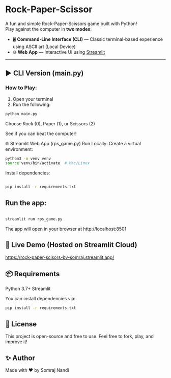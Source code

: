 # Rock-Paper-Scissor
A fun and simple Rock-Paper-Scissors game built with Python!  
Play against the computer in **two modes**:

- 🖥️ **Command-Line Interface (CLI)** — Classic terminal-based experience using ASCII art (Local Device)
- 🌐 **Web App** — Interactive UI using [Streamlit](https://streamlit.io)

---

## ▶️ CLI Version (main.py)

### How to Play:
1. Open your terminal
2. Run the following:

```bash
python main.py
```
Choose Rock (0), Paper (1), or Scissors (2)

See if you can beat the computer!

🌐 Streamlit Web App (rps_game.py)
Run Locally:
Create a virtual environment:

```bash
python3 -m venv venv
source venv/bin/activate  # Mac/Linux
```
Install dependencies:

```bash

pip install -r requirements.txt
```
## Run the app:

```bash

streamlit run rps_game.py
```
The app will open in your browser at http://localhost:8501

## 🚀 Live Demo (Hosted on Streamlit Cloud)
https://rock-paper-scisors-by-somraj.streamlit.app/

## 📦 Requirements
Python 3.7+
Streamlit

You can install dependencies via:
```bash
pip install -r requirements.txt
```
## 📄 License
This project is open-source and free to use.
Feel free to fork, play, and improve it!

## ✨ Author
Made with ❤️ by Somraj Nandi